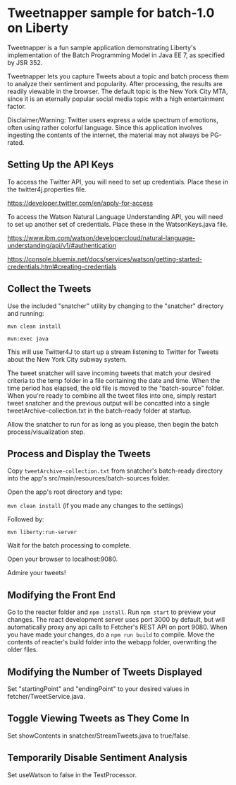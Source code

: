 # Tweetnapper sample for batch-1.0 on Liberty

Tweetnapper is a fun sample application demonstrating Liberty's implementation of the Batch Programming Model in Java EE 7, as specified by JSR 352. 

Tweetnapper lets you capture Tweets about a topic and batch process them to analyze their sentiment and popularity. After processing, the results are readily viewable in the browser. The default topic is the New York City MTA, since it is an eternally popular social media topic with a high entertainment factor.

Disclaimer/Warning: Twitter users express a wide spectrum of emotions, often using rather colorful language. Since this application involves ingesting the contents of the internet, the material may not always be PG-rated.

## Setting Up the API Keys

To access the Twitter API, you will need to set up credentials. Place these in the twitter4j.properties file. 

https://developer.twitter.com/en/apply-for-access

To access the Watson Natural Language Understanding API, you will need to set up another set of credentials. Place these in the WatsonKeys.java file. 

https://www.ibm.com/watson/developercloud/natural-language-understanding/api/v1/#authentication

https://console.bluemix.net/docs/services/watson/getting-started-credentials.html#creating-credentials

## Collect the Tweets

Use the included "snatcher" utility by changing to the "snatcher" directory and running: 

```mvn clean install```
 
```mvn:exec java``` 

This will use Twitter4J to start up a stream listening to Twitter for Tweets about the New York City subway system.

The tweet snatcher will save incoming tweets that match your desired criteria to the temp folder in a file containing the date and time. When the time period has elapsed, the old file is moved to the "batch-source" folder. When you're ready to combine all the tweet files into one, simply restart tweet snatcher and the previous output will be concatted into a single tweetArchive-collection.txt in the batch-ready folder at startup. 

Allow the snatcher to run for as long as you please, then begin the batch process/visualization step. 

## Process and Display the Tweets

Copy ```tweetArchive-collection.txt``` from snatcher's batch-ready directory into the app's src/main/resources/batch-sources folder. 

Open the app's root directory and type: 

```mvn clean install``` (if you made any changes to the settings)

Followed by:

```mvn liberty:run-server```

Wait for the batch processing to complete. 

Open your browser to localhost:9080. 

Admire your tweets!

## Modifying the Front End

Go to the reacter folder and ```npm install```. Run ```npm start``` to preview your changes.  The react development server uses port 3000 by default, but will automatically proxy any api calls to Fetcher's REST API on port 9080. When you have made your changes, do a ```npm run build``` to compile. Move the contents of reacter's build folder into the webapp folder, overwriting the older files.  

## Modifying the Number of Tweets Displayed

Set "startingPoint" and "endingPoint" to your desired values in fetcher/TweetService.java.

## Toggle Viewing Tweets as They Come In

Set showContents in snatcher/StreamTweets.java to true/false. 

## Temporarily Disable Sentiment Analysis

Set useWatson to false in the TestProcessor. 